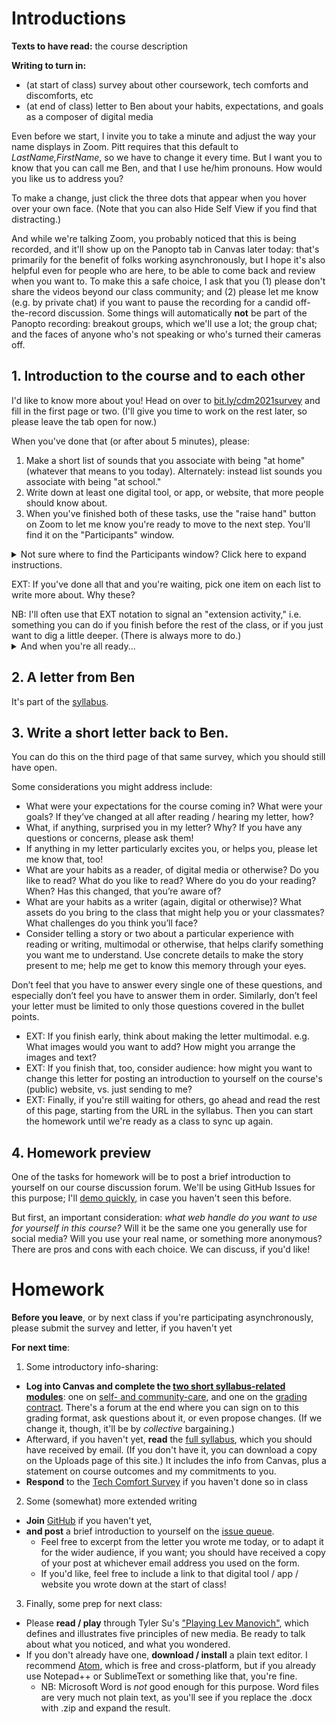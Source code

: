 
# Introductions
**Texts to have read:** the course description

**Writing to turn in:**

* (at start of class) survey about other coursework, tech comforts and discomforts, etc
* (at end of class) letter to Ben about your habits, expectations, and goals as a composer of digital media

<div class="alert alert-info">
<p>Even before we start, I invite you to take a minute and adjust the way your name displays in Zoom. Pitt requires that this default to <em>LastName,FirstName</em>, so we have to change it every time. But I want you to know that you can call me Ben, and that I use he/him pronouns. How would you like us to address you?</p>
<p>To make a change, just click the three dots that appear when you hover over your own face. (Note that you can also Hide Self View if you find that distracting.)</p>
</div>

<p>And while we're talking Zoom, you probably noticed that this is being recorded, and it'll show up on the Panopto tab in Canvas later today: that's primarily for the benefit of folks working asynchronously, but I hope it's also helpful even for people who are here, to be able to come back and review when you want to. To make this a safe choice, I ask that you (1) please don't share the videos beyond our class community; and (2) please let me know (e.g. by private chat) if you want to pause the recording for a candid off-the-record discussion. Some things will automatically <strong>not</strong> be part of the Panopto recording: breakout groups, which we'll use a lot; the group chat; and the faces of anyone who's not speaking or who's turned their cameras off.</p>



## 1. Introduction to the course and to each other
<div class="alert alert-success">
I'd like to know more about you! Head on over to <a href="http://bit.ly/cdm2021survey">bit.ly/cdm2021survey</a> and fill in the first page or two. (I'll give you time to work on the rest later, so please leave the tab open for now.)
</div>

When you've done that (or after about 5 minutes), please:

1. Make a short list of sounds that you associate with being "at home" (whatever that means to you today). Alternately: instead list sounds you associate with being "at school."
2. Write down at least one digital tool, or app, or website, that more people should know about.
3. When you've finished both of these tasks, use the "raise hand" button on Zoom to let me know you're ready to move to the next step. You'll find it on the "Participants" window.

<details><summary>Not sure where to find the Participants window? Click here to expand instructions.</summary>
<figure>
First, look on the bottom of your screen: Participants is probably near the green Share Screen button.

<img src="../assets/img/zoom--functions-bar-participants-2--bilkent-edu-tr.png" alt="main Zoom menu, with buttons for Invite, Participants, Share Screen, Chat, Record, and Reactions" />

That'll bring up a list of everyone in the call, either in a new window (if Zoom is fullscreen) or to the right of everyone's faces; the Raise Hand button should be at the bottom left of that new window.
<img src="../assets/img/zoom--student-part-screen--bilkent-edu-tr.png" alt="Zoom Participants window, in which Raise Hand is the first option" />
<figcaption>Images from <a href="http://web4.bilkent.edu.tr/zoom/using-zoom/being-a-participant/raising-your-hand">Bilkent University Zoom Tutorials</a>; fair use.</figcaption>
</figure>
</details>

EXT: If you've done all that and you're waiting, pick one item on each list to write more about. Why these?

<div class="alert alert-info">NB: I'll often use that EXT notation to signal an "extension activity," i.e. something you can do if you finish before the rest of the class, or if you just want to dig a little deeper. (There is always more to do.)</div>

<details>
  <summary>And when you're all ready...</summary>

  <em>Yup, it's introduction time!</em> Let's share these around the Zoom, as a way of meeting and greeting each other – and picking up some digital suggestions along the way. (Later, I'll ask you to post your recommendations as part of your first contribution to our class discussion forum.) Just one item from each list should do the trick.
</details>

## 2. A letter from Ben
It's part of the [syllabus]({{site.github_url}}/uploads).

## 3. Write a short letter back to Ben.
You can do this on the third page of that same survey, which you should still have open.

Some considerations you might address include:

* What were your expectations for the course coming in? What were your goals? If they’ve changed at all after reading / hearing my letter, how?
* What, if anything, surprised you in my letter? Why? If you have any questions or concerns, please ask them!
* If anything in my letter particularly excites you, or helps you, please let me know that, too!
* What are your habits as a reader, of digital media or otherwise? Do you like to read? What do you like to read? Where do you do your reading? When? Has this changed, that you’re aware of?
* What are your habits as a writer (again, digital or otherwise)? What assets do you bring to the class that might help you or your classmates? What challenges do you think you’ll face?
* Consider telling a story or two about a particular experience with reading or writing, multimodal or otherwise, that helps clarify something you want me to understand. Use concrete details to make the story present to me; help me get to know this memory through your eyes.

Don’t feel that you have to answer every single one of these questions, and especially don’t feel you have to answer them in order. Similarly, don’t feel your letter must be limited to only those questions covered in the bullet points.

* EXT: If you finish early, think about making the letter multimodal. e.g. What images would you want to add? How might you arrange the images and text?
* EXT: If you finish that, too, consider audience: how might you want to change this letter for posting an introduction to yourself on the course's (public) website, vs. just sending to me?
* EXT: Finally, if you're still waiting for others, go ahead and read the rest of this page, starting from the URL in the syllabus. Then you can start the homework until we're ready as a class to sync up again.

## 4. Homework preview
One of the tasks for homework will be to post a brief introduction to yourself on our course discussion forum. We'll be using GitHub Issues for this purpose; I'll <a href="{{site.github.issues_url}}/1">demo quickly</a>, in case you haven't seen this before.

<div class="alert alert-warning">
But first, an important consideration: <em>what web handle do you want to use for yourself in this course?</em> Will it be the same one you generally use for social media? Will you use your real name, or something more anonymous? There are pros and cons with each choice. We can discuss, if you'd like!
</div>


# Homework

**Before you leave**, or by next class if you're participating asynchronously, please submit the survey and letter, if you haven't yet

**For next time**:

1. Some introductory info-sharing:
  * **Log into Canvas and complete the [two short syllabus-related modules](https://canvas.pitt.edu/courses/78948/modules)**: one on [self- and community-care](https://canvas.pitt.edu/courses/78948/pages/accessing-resources?module_item_id=1869862), and one on the [grading contract](https://canvas.pitt.edu/courses/78948/pages/contract-what?module_item_id=1868973). There's a forum at the end where you can sign on to this grading format, ask questions about it, or even propose changes. (If we change it, though, it'll be by *collective* bargaining.)
  * Afterward, if you haven't yet, **read** the [full syllabus]({{site.github_url}}/uploads), which you should have received by email. (If you don't have it, you can download a copy on the Uploads page of this site.) It includes the info from Canvas, plus a statement on course outcomes and my commitments to you.
  * **Respond** to the [Tech Comfort Survey](http://bit.ly/cdm2021survey) if you haven't done so in class
2. Some (somewhat) more extended writing
  * **Join** [GitHub](https://github.com/) if you haven't yet,
  * **and post** a brief introduction to yourself on the <a href="{{site.github.issues_url}}/1">issue queue</a>.
    - Feel free to excerpt from the letter you wrote me today, or to adapt it for the wider audience, if you want; you should have received a copy of your post at whichever email address you used on the form.
    -  If you'd like, feel free to include a link to that digital tool / app / website you wrote down at the start of class!
3. Finally, some prep for next class:
  * Please **read / play** through Tyler Su's ["Playing Lev Manovich"](https://tylersu.github.io/o/), which defines and illustrates five principles of new media. Be ready to talk about what you noticed, and what you wondered.
  * If you don't already have one, **download / install** a plain text editor. I recommend [Atom](http://atom.io), which is free and cross-platform, but if you already use Notepad++ or SublimeText or something like that, you're fine.
    - NB: Microsoft Word is *not* good enough for this purpose. Word files are very much not plain text, as you'll see if you replace the .docx with .zip and expand the result.
